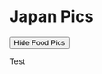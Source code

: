 # Japan Pics

<button id='foodbutton'>Hide Food Pics</button>

<div class='food'>
Test
</div>




<script>
 // If I were the code reviewer and not the author, I would not approve inline js
 // jQuery is there, why not use it?
 $().ready(function () {
    const foodButton = document.getElementById('foodbutton');

    function pressFoodButton() {
      console.log('hi')
    }
  
    foodButton.addEventListener('click', pressFoodButton);
  
 });
</script>
